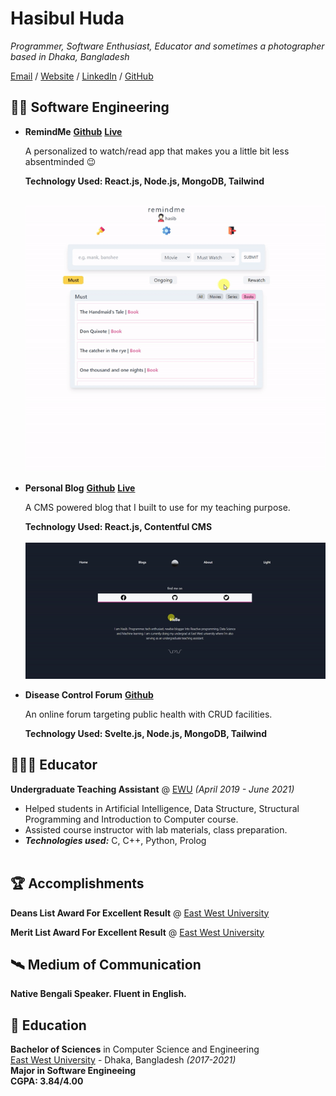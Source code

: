 # Hasibul Huda

_Programmer, Software Enthusiast, Educator and sometimes a photographer <br>
based in Dhaka, Bangladesh_ <br>

[Email](mailto:hasibulhuda1@gmail.com) / [Website](https://hasib-personal-blog.netlify.app/) / [LinkedIn](https://www.linkedin.com/in/hasibul-huda-2042ba159/) / [GitHub](https://github.com/Hasib-cirkut)

## 👨‍💻 Software Engineering

- **RemindMe**
**[Github](https://github.com/Hasib-cirkut/remindme)** **[Live](https://remindme.vercel.app/main)**

    A personalized to watch/read app that makes you a little bit less absentminded 😉

    **Technology Used: React.js, Node.js, MongoDB, Tailwind** <br>
    <br>
    
    ![remindme live gif](remindme.gif)
    
- **Personal Blog**
**[Github](https://github.com/Hasib-cirkut/personal-blog)** **[Live](https://hasib-personal-blog.netlify.app/)**

    A CMS powered blog that I built to use for my teaching purpose.

    **Technology Used: React.js, Contentful CMS**
    <br><br>
    ![blog live gif](blog.gif)
    
- **Disease Control Forum**
**[Github](https://github.com/Hasib-cirkut/personal-blog)**

    An online forum targeting public health with CRUD facilities.

    **Technology Used: Svelte.js, Node.js, MongoDB, Tailwind**

## 👨🏽‍🏫 Educator
**Undergraduate Teaching Assistant** @ [EWU](https://www.ewubd.edu/) _(April 2019 - June 2021)_ <br>
  - Helped students in Artificial Intelligence, Data Structure, Structural
Programming and Introduction to Computer course.
  - Assisted course instructor with lab materials, class preparation.
  - **_Technologies used:_** C, C++, Python, Prolog
<br><br>

## 🏆 Accomplishments

**Deans List Award For Excellent Result** @ [East West University](https://www.ewubd.edu/)

**Merit List Award For Excellent Result** @ [East West University](https://www.ewubd.edu/)

## 🛰️ Medium of Communication

**Native Bengali Speaker. Fluent in English.**

## 🏫 Education
**Bachelor of Sciences** in Computer Science and Engineering<br>
[East West University](https://www.ewubd.edu/) - Dhaka, Bangladesh _(2017-2021)_ <br>
**Major in Software Engineeing** <br>
**CGPA: 3.84/4.00**
